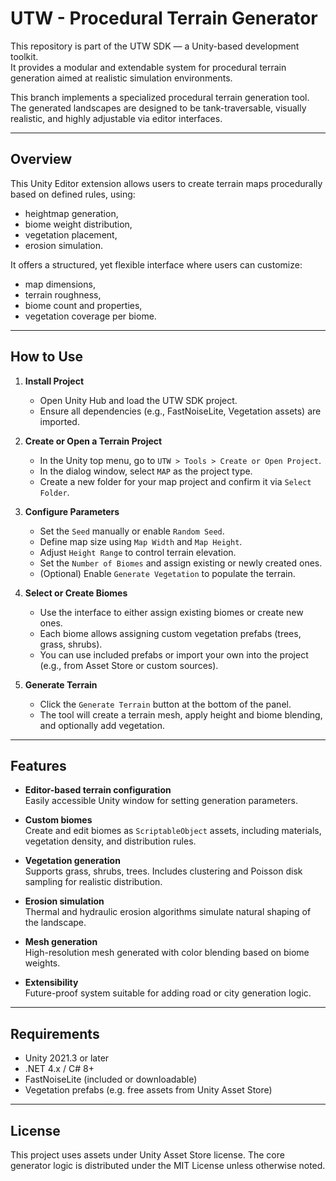 # UTW - Procedural Terrain Generator

This repository is part of the UTW SDK — a Unity-based development toolkit.  
It provides a modular and extendable system for procedural terrain generation aimed at realistic simulation environments.  

This branch implements a specialized procedural terrain generation tool.  
The generated landscapes are designed to be tank-traversable, visually realistic, and highly adjustable via editor interfaces.

---

## Overview

This Unity Editor extension allows users to create terrain maps procedurally based on defined rules, using:
- heightmap generation,
- biome weight distribution,
- vegetation placement,
- erosion simulation.

It offers a structured, yet flexible interface where users can customize:
- map dimensions,
- terrain roughness,
- biome count and properties,
- vegetation coverage per biome.

---

## How to Use

1. **Install Project**  
   - Open Unity Hub and load the UTW SDK project.
   - Ensure all dependencies (e.g., FastNoiseLite, Vegetation assets) are imported.

2. **Create or Open a Terrain Project**
   - In the Unity top menu, go to `UTW > Tools > Create or Open Project`.
   - In the dialog window, select `MAP` as the project type.
   - Create a new folder for your map project and confirm it via `Select Folder`.

3. **Configure Parameters**  
   - Set the `Seed` manually or enable `Random Seed`.
   - Define map size using `Map Width` and `Map Height`.
   - Adjust `Height Range` to control terrain elevation.
   - Set the `Number of Biomes` and assign existing or newly created ones.
   - (Optional) Enable `Generate Vegetation` to populate the terrain.

4. **Select or Create Biomes**
   - Use the interface to either assign existing biomes or create new ones.
   - Each biome allows assigning custom vegetation prefabs (trees, grass, shrubs).
   - You can use included prefabs or import your own into the project (e.g., from Asset Store or custom sources).

5. **Generate Terrain**  
   - Click the `Generate Terrain` button at the bottom of the panel.
   - The tool will create a terrain mesh, apply height and biome blending, and optionally add vegetation.

---

## Features

- **Editor-based terrain configuration**  
  Easily accessible Unity window for setting generation parameters.

- **Custom biomes**  
  Create and edit biomes as `ScriptableObject` assets, including materials, vegetation density, and distribution rules.

- **Vegetation generation**  
  Supports grass, shrubs, trees. Includes clustering and Poisson disk sampling for realistic distribution.

- **Erosion simulation**  
  Thermal and hydraulic erosion algorithms simulate natural shaping of the landscape.

- **Mesh generation**  
  High-resolution mesh generated with color blending based on biome weights.

- **Extensibility**  
  Future-proof system suitable for adding road or city generation logic.

---

## Requirements

- Unity 2021.3 or later
- .NET 4.x / C# 8+
- FastNoiseLite (included or downloadable)
- Vegetation prefabs (e.g. free assets from Unity Asset Store)

---

## License

This project uses assets under Unity Asset Store license. The core generator logic is distributed under the MIT License unless otherwise noted.

